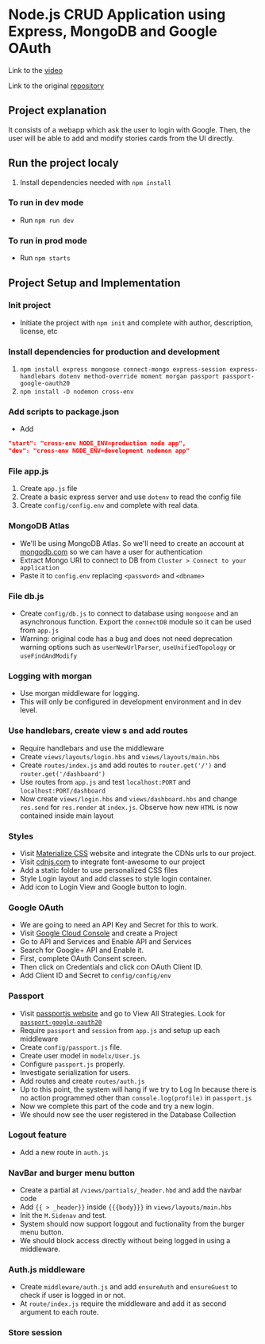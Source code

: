 # Node.js CRUD Application using Express, MongoDB and Google OAuth

Link to the [video][1]

Link to the original [repository][2]



## Project explanation
It consists of a webapp which ask the user to login with Google. Then, the user will be able to add and modify stories cards from the UI directly.



## Run the project localy
1. Install dependencies needed with `npm install`

### To run in dev mode
- Run `npm run dev`

### To run in prod mode
- Run `npm starts`



## Project Setup and Implementation

### Init project
- Initiate the project with `npm init` and complete with author, description, license, etc

### Install dependencies for production and development
1. `npm install express mongoose connect-mongo express-session express-handlebars dotenv method-override moment morgan passport passport-google-oauth20`
2. `npm install -D nodemon cross-env`

### Add scripts to package.json
- Add 
```json
"start": "cross-env NODE_ENV=production node app",
"dev": "cross-env NODE_ENV=development nodemon app"
```

### File app.js 
1. Create `app.js` file 
2. Create a basic express server and use `dotenv` to read the config file
3. Create `config/config.env` and complete with real data.

### MongoDB Atlas
- We'll be using MongoDB Atlas. So we'll need to create an account at [mongodb.com][3] so we can have a user for authentication
- Extract Mongo URI to connect to DB from `Cluster > Connect to your application`
- Paste it to `config.env` replacing `<password>` and `<dbname>`

### File db.js
- Create `config/db.js` to connect to database using `mongoose` and an asynchronous function. Export the `connectDB` module so it can be used from `app.js`
- Warning: original code has a bug and does not need deprecation warning options such as `userNewUrlParser`, `useUnifiedTopology` or `useFindAndModify`

### Logging with morgan
- Use morgan middleware for logging.
- This will only be configured in development environment and in dev level.

### Use handlebars, create view s and add routes
- Require handlebars and use the middleware
- Create `views/layouts/login.hbs` and `views/layouts/main.hbs`
- Create `routes/index.js` and add routes to `router.get('/')` and `router.get('/dashboard')`
- Use routes from `app.js` and test `localhost:PORT` and `localhost:PORT/dashboard`
- Now create `views/login.hbs` and `views/dashboard.hbs` and change `res.send` for `res.render` at `index.js`. Observe how new `HTML` is now contained inside main layout


### Styles
- Visit [Materialize CSS][5] website and integrate the CDNs urls to our project.
- Visit [cdnjs.com][6] to integrate font-awesome to our project
- Add a static folder to use personalized CSS files
- Style Login layout and add classes to style login container.
- Add icon to Login View and Google button to login.

### Google OAuth
- We are going to need an API Key and Secret for this to work.
- Visit [Google Cloud Console][7] and create a Project
- Go to API and Services and Enable API and Services
- Search for Google+ API and Enable it.
- First, complete OAuth Consent screen.
- Then click on Credentials and click con OAuth Client ID.
- Add Client ID and Secret to `config/config/env`
  
### Passport
- Visit [passportjs website][8] and go to View All Strategies. Look for [`passport-google-oauth20`][9]
- Require `passport` and `session` from `app.js` and setup up each middleware
- Create `config/passport.js` file.
- Create user model in `modelx/User.js`
- Configure `passport.js` properly. 
- Investigate serialization for users.
- Add routes and create `routes/auth.js`
- Up to this point, the system will hang if we try to Log In because there is no action programmed other than `console.log(profile)` in `passport.js`
- Now we complete this part of the code and try a new login.
- We should now see the user registered in the Database Collection

### Logout feature
- Add a new route in `auth.js`

### NavBar and burger menu button
- Create a partial at `/views/partials/_header.hbd` and add the navbar code
- Add `{{ > _header}}` inside `{{{body}}}` in `views/layouts/main.hbs`
- Init the `M.Sidenav` and test.
- System should now support loggout and fuctionality from the burger menu button.
- We should block access directly without being logged in using a middleware.

### Auth.js middleware
- Create `middleware/auth.js` and add `ensureAuth` and `ensureGuest` to check if user is logged in or not.
- At `route/index.js` require the middleware and add it as second argument to each route.

### Store session 

[1]:https://youtu.be/SBvmnHTQIPY
[2]:https://github.com/bradtraversy/storybooks
[3]:https://www.mongodb.com/
[4]:https://mongoosejs.com/docs/migrating_to_6,html#no-more-deprecation-warning-options
[5]:https://materializecss.com/
[6]:https://cdnjs.com/
[7]:https://console.cloud.google.com/
[8]:https://www.passportjs.org/
[9]:https://www.passportjs.org/packages/passport-google-oauth20/